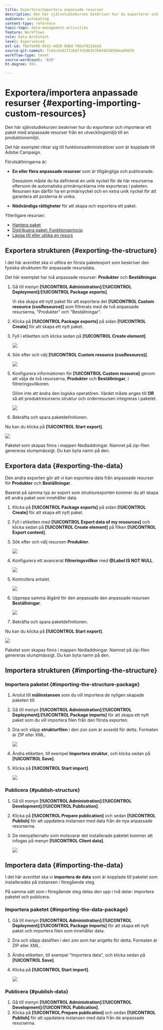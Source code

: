 ```yaml
---
title: Exportera/importera anpassade resurser
description: Den här självstudiekursen beskriver hur du exporterar och importerar ett paket med anpassade resurser.
audience: automating
content-type: reference
topic-tags: data-management-activities
feature: Workflows
role: Data Architect
level: Experienced
exl-id: f8e7eb96-9541-4d28-9d8d-f06af822debd
source-git-commit: fcb5c4a92f23bdffd1082b7b044b5859dead9d70
workflow-type: tm+mt
source-wordcount: '629'
ht-degree: 95%

---
```


# Exportera/importera anpassade resurser {#exporting-importing-custom-resources}

Den här självstudiekursen beskriver hur du exporterar och importerar ett paket med anpassade resurser från en utvecklingsmiljö till en produktionsmiljö.

Det här exemplet riktar sig till funktionsadministratörer som är kopplade till Adobe Campaign.

Förutsättningarna är:

* **En eller flera anpassade resurser** som är tillgängliga och publicerade.

  Dessutom måste du ha definierat en unik nyckel för de här resurserna eftersom de automatiska primärnycklarna inte exporteras i paketen. Resursen kan därför ha en primärnyckel och en extra unik nyckel för att garantera att posterna är unika.
* **Nödvändiga rättigheter** för att skapa och exportera ett paket.

Ytterligare resurser:

* [Hantera paket](../../automating/using/managing-packages.md)
* [Distribuera paket: Funktionsprincip](../../developing/using/data-model-concepts.md)
* [Lägga till eller utöka en resurs](../../developing/using/key-steps-to-add-a-resource.md)

## Exportera strukturen {#exporting-the-structure}

I det här avsnittet ska vi utföra en första paketexport som beskriver den fysiska strukturen för anpassade resursdata.

Det här exemplet har två anpassade resurser: **Produkter** och **Beställningar**.

1. Gå till menyn **[!UICONTROL Administration]**/**[!UICONTROL Deployment]**/**[!UICONTROL Package exports]**.

   Vi ska skapa ett nytt paket för att exportera det **[!UICONTROL Custom resource (cusResource)]** som filtrerats med de två anpassade resurserna, &quot;Produkter&quot; och &quot;Beställningar&quot;.

1. Klicka på **[!UICONTROL Package exports]** på sidan **[!UICONTROL Create]** för att skapa ett nytt paket.
1. Fyll i etiketten och klicka sedan på **[!UICONTROL Create element]**.

   ![](assets/cusresources_export1.png)

1. Sök efter och välj **[!UICONTROL Custom resource (cusResource)]**.

   ![](assets/cusresources_export2.png)

1. Konfigurera informationen för **[!UICONTROL Custom resource]** genom att välja de två resurserna, **Produkter** och **Beställningar**, i filtreringsvillkoren.

   Glöm inte att ändra den logiska operatören. Värdet måste anges till **OR** så att produktresursens struktur och orderresursen integreras i paketet.

   ![](assets/cusresources_export3.png)

1. Bekräfta och spara paketdefinitionen.

Nu kan du klicka på **[!UICONTROL Start export]**.

![](assets/cusresources_export4.png)

Paketet som skapas finns i mappen Nedladdningar. Namnet på zip-filen genereras slumpmässigt. Du kan byta namn på den.

## Exportera data {#exporting-the-data}

Den andra exporten gör att vi kan exportera data från anpassade resurser för **Produkter** och **Beställningar**.

Baserat på samma typ av export som strukturexporten kommer du att skapa ett andra paket som innehåller data.

1. Klicka på **[!UICONTROL Package exports]** på sidan **[!UICONTROL Create]** för att skapa ett nytt paket.
1. Fyll i etiketten med **[!UICONTROL Export data of my resources]** och klicka sedan på **[!UICONTROL Create element]** på fliken **[!UICONTROL Export content]**.
1. Sök efter och välj resursen **Produkter**.

   ![](assets/cusresources_exportdata1.png)

1. Konfigurera ett avancerat **filtreringsvillkor** med **@Label IS NOT NULL**.

   ![](assets/cusresources_exportdata2.png)

1. Kontrollera antalet.

   ![](assets/cusresources_exportdata3.png)

1. Upprepa samma åtgärd för den anpassade den anpassade resursen **Beställningar**.

   ![](assets/cusresources_exportdata4.png)

1. Bekräfta och spara paketdefinitionen.

Nu kan du klicka på **[!UICONTROL Start export]**.

![](assets/cusresources_exportdata5.png)

Paketet som skapas finns i mappen Nedladdningar. Namnet på zip-filen genereras slumpmässigt. Du kan byta namn på den.

## Importera strukturen {#importing-the-structure}

### Importera paketet {#importing-the-structure-package}

1. Anslut till **målinstansen** som du vill importera de nyligen skapade paketen till.
1. Gå till menyn **[!UICONTROL Administration]**/**[!UICONTROL Deployment]**/**[!UICONTROL Package imports]** för att skapa ett nytt paket som du vill importera filen från den första exporten.
1. Dra och släpp **strukturfilen** i den zon som är avsedd för detta. Formaten är ZIP eller XML.

   ![](assets/cusresources_import2.png)

1. Ändra etiketten, till exempel **Importera struktur**, och klicka sedan på **[!UICONTROL Save]**.
1. Klicka på **[!UICONTROL Start import]**.

   ![](assets/cusresources_import3.png)

### Publicera {#publish-structure}

1. Gå till menyn **[!UICONTROL Administration]**/**[!UICONTROL Development]**/**[!UICONTROL Publication]**.
1. Klicka på **[!UICONTROL Prepare publication]** och sedan **[!UICONTROL Publish]** för att uppdatera instansen med data från de nya anpassade resurserna.
1. De menyalternativ som motsvarar det installerade paketet kommer att infogas på menyn **[!UICONTROL Client data]**.

   ![](assets/cusresources_import1.png)

## Importera data {#importing-the-data}

I det här avsnittet ska vi **importera de data** som är kopplade till paketet som installerades på instansen i föregående steg.

På samma sätt som i föregående steg delas den upp i två delar: Importera paketet och publicera.

### Importera paketet {#importing-the-data-package}

1. Gå till menyn **[!UICONTROL Administration]**/**[!UICONTROL Deployment]**/**[!UICONTROL Package imports]** för att skapa ett nytt paket och importera filen som innehåller data.
1. Dra och släpp datafilen i den zon som har angetts för detta. Formaten är ZIP eller XML.
1. Ändra etiketten, till exempel &quot;Importera data&quot;, och klicka sedan på **[!UICONTROL Save]**.
1. Klicka på **[!UICONTROL Start import]**.

   ![](assets/cusresources_importdata.png)

### Publicera {#publish-data}

1. Gå till menyn **[!UICONTROL Administration]**/**[!UICONTROL Development]**/**[!UICONTROL Publication]**.
1. Klicka på **[!UICONTROL Prepare publication]** och sedan **[!UICONTROL Publish]** för att uppdatera instansen med data från de anpassade resurserna.
